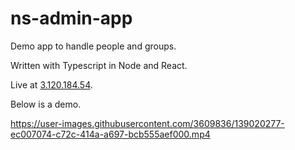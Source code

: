 # ns-admin-app

Demo app to handle people and groups.

Written with Typescript in Node and React.

Live at [3.120.184.54](http://3.120.184.54).

Below is a demo.

https://user-images.githubusercontent.com/3609836/139020277-ec007074-c72c-414a-a697-bcb555aef000.mp4


